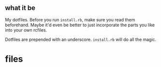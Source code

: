
## what it be

My dotfiles. Before you run `install.rb`, make sure you read them beforehand. Maybe it'd even be better to
just incorporate the parts you like into your own rcfiles.

Dotfiles are prepended with an underscore. `install.rb` will do all the magic.

# files

